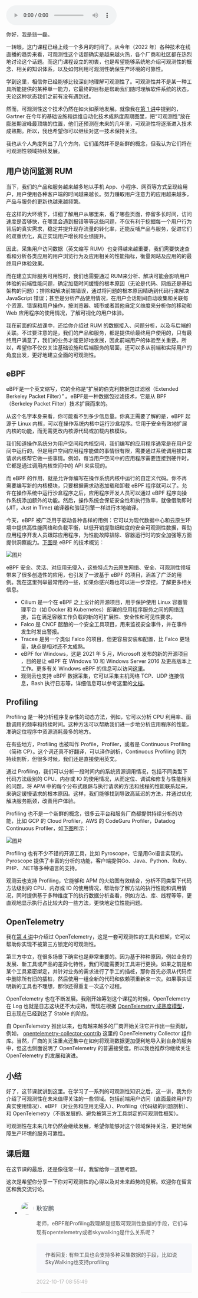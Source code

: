 <audio title="15 _ 展望未来：可观测性在未来的发展趋势是什么？" src="https://static001.geekbang.org/resource/audio/45/10/453d2086b3ccef791875fbe7dfcf2110.mp3" controls="controls"></audio> 
<p>你好，我是翁一磊。</p><p>一转眼，这门课程已经上线一个多月的时间了。从今年（2022 年）各种技术在线直播的趋势来看，可观测性这个话题确实是越来越火热，各个厂商和社区都在热烈地讨论这个话题。而这门课程设立的初衷，也是希望能够系统地介绍可观测性的概念、相关的知识体系，以及如何利用可观测性确保生产环境的可靠性。</p><p>学到这里，相信你已经能够比较深刻地理解可观测性了。可观测性并不是某一种工具所能提供的某种单一能力，它最终的目标是帮助我们随时理解软件系统的状态，无论这种状态我们之前有没有遇到过。</p><p>然而，可观测性这个技术仍然在如火如荼地发展。就像我在<a href="https://time.geekbang.org/column/article/567804">第 1 讲</a>中提到的，Gartner 在今年的基础设施和运维自动化技术成熟度周期图里，把“可观测性”放在膨胀期波峰最顶端的位置，他们还预测在未来的几年里，可观测性将逐渐进入技术成熟期。所以，我也希望你可以继续对这一技术保持关注。</p><p>我也从个人角度列出了几个方向，它们虽然并不是新鲜的概念，但我认为它们将在可观测性领域持续发展。</p><h2>用户访问监测 RUM</h2><p>当下，我们的产品和服务越来越多地以手机 App、小程序、网页等方式呈现给用户，用户使用各种客户端的时间越来越长。努力赚取用户注意力的应用越来越多，产品与服务的更新也越来越频繁。</p><!-- [[[read_end]]] --><p>在这样的大环境下，详细了解用户从哪里来，看了哪些页面，停留多长时间，访问速度是否够快，在哪里会遇到报错等等这些问题，不仅有利于挖掘每一个用户行为背后的真实需求，稳定并提升现存流量的转化率，还能反哺产品与服务，促进它们的双重优化，真正实现用户增长和业绩提升。</p><p>因此，采集用户访问数据（英文缩写 RUM）也变得越来越重要，我们需要快速查看和分析各类应用的用户浏览行为及应用相关的性能指标，衡量网站及应用的的最终用户体验效果。</p><p>而在建立实际服务可用性时，我们也需要通过 RUM来分析、解决可能会影响用户体验的前端性能问题，确定加载时间缓慢的根本原因（无论是代码、网络还是基础架构的问题）；排除和解决前端错误，通过将问题的根本原因精确到代码行来解决 JavaScript 错误；甚至是分析产品使用情况，在用户会话期间自动收集和关联每个资源、错误和用户操作，按浏览器、城市或者其他自定义维度来分析你的移动和 Web 应用程序的使用情况，了解可视化的用户体验。</p><p>我在前面的实战课中，还给你介绍过 RUM 的数据接入、问题分析，以及与后端的关联。不过要注意的是，我们的产品和服务，都是提供给最终用户使用的，只有最终用户满意了，我们的业务才能更好地发展，因此前端用户的体验至关重要。所以，希望你不仅仅关注基础设施和后端服务的层面，还可以多从前端和实际用户的角度出发，更好地建立全面的可观测性。</p><h2>eBPF</h2><p>eBPF是一个英文缩写，它的全称是“扩展的伯克利数据包过滤器（Extended Berkeley Packet Filter）” 。eBPF是一种数据包过滤技术，它是从 BPF （Berkeley Packet Filter）技术扩展而来的。</p><p>从这个名字本身来看，你可能看不到多少信息量。你真正需要了解的是，eBPF 起源于 Linux 内核，可以在操作系统内核中运行沙盒程序。它用于安全有效地扩展内核的功能，而无需更改内核源代码或加载内核模块。</p><p>我们知道操作系统分为用户空间和内核空间，我们编写的应用程序通常是在用户空间中运行的。但是用户空间应用程序能做的事情很有限，需要通过系统调用接口来请求内核帮它做一些事情。例如，每当用户空间中的应用程序需要连接到硬件时，它都是通过调用内核空间中的 API 来实现的。</p><p>而 eBPF 的作用，就是允许你编写在操作系统内核中运行的自定义代码。你不再需要编写新的内核模块，只要根据需求动态加载和卸载 eBPF 程序就可以了。允许在操作系统中运行沙盒程序之后，应用程序开发人员可以通过 eBPF 程序向操作系统添加额外的功能。然后，操作系统会保证安全性和执行效率，就像借助即时 (JIT，Just in Time) 编译器和验证引擎一样进行本地编译。</p><p>今天，eBPF 被广泛用于驱动各种各样的用例：它可以为现代数据中心和云原生环境中提供高性能网络和负载平衡，以低开销提取细粒度的安全可观测性数据，帮助应用程序开发人员跟踪应用程序，为性能故障排除、容器运行时的安全加强等方面提供洞察能力。<a href="https://ebpf.io/">下图</a>是 eBPF 的技术概览：</p><p><img src="https://static001.geekbang.org/resource/image/99/eb/99638ca8cd21fffc67ee85ab405bfceb.png?wh=1500x769" alt="图片"></p><p>eBPF 安全、灵活、对应用无侵入，这些特点为云原生网络、安全、可观测性领域带来了很多创造性的应用，也引发了一波基于 eBPF 的项目，涵盖了广泛的用例。我在这里列举最常用的一些，如果你感兴趣也可以进一步深挖，了解更多相关信息。</p><ul>
<li>Cilium 是一个在 eBPF 之上设计的开源项目，用于保护使用 Linux 容器管理平台（如 Docker 和 Kubernetes）部署的应用程序服务之间的网络连接，旨在满足容器工作负载的新的可扩展性、安全性和可见性要求。</li>
<li>Falco 是 CNCF 酝酿的一个安全工具项目，用来监视安全事件，并在事件发生时发出警报。</li>
<li>Tracee 是另一个类似 Falco 的项目，但更容易安装和配置，比 Falco 更轻量，缺点是相对还不太成熟。</li>
<li>eBPF for Windows，这是 2021 年 5 月，Microsoft 发布的新的开源项目 ，目的是让 eBPF 在 Windows 10 和 Windows Server 2016 及更高版本上工作。更多有关 Windows eBPF 的信息可以访问<a href="https://github.com/Microsoft/ebpf-for-windows">这里</a>。</li>
<li>观测云也支持 eBPF 数据采集，它可以采集主机网络 TCP、UDP 连接信息，Bash 执行日志等，详细信息可以参考这里的<a href="https://docs.guance.com/datakit/ebpf/">文档</a>。</li>
</ul><h2>Profiling</h2><p>Profiling 是一种分析程序复杂性的动态方法，例如，它可以分析 CPU 利用率、函数调用的频率和持续时间。这种方法可以帮助我们进一步地分析应用程序的性能，准确定位程序中资源消耗最多的地方。</p><p>在有些地方，Profiling 也被叫作 Profile，Profiler，或者是 Continuous Profiling（简称 CP）。这个词还真不好翻译，可以译作剖析，Continuous Profiling 则为持续剖析，但很多时候，我们还是直接使用英文。</p><p>通过 Profiling，我们可以分析一段时间内的系统资源调用情况，包括不同类型下代码方法级别的 CPU、内存或 IO 的使用情况，从而定位、调试和修复与性能相关的问题，将 APM 中的每个分布式跟踪与执行请求的方法和线程的性能联系起来，来确定缓慢请求的根本原因。这样，我们能够找到导致高延迟的方法，并通过优化解决服务瓶颈，改善用户体验。</p><p>Profiling 也不是一个新鲜的概念，很多云平台和服务厂商都提供持续分析的功能，比如 GCP 的 Cloud Profiler，AWS 的 CodeGuru Profiler，Datadog Continuous Profiler，如<a href="https://www.datadoghq.com/product/code-profiling/">下图</a>所示：</p><p><img src="https://static001.geekbang.org/resource/image/29/ce/295001af4e2f353f2735e28yy29804ce.png?wh=1920x992" alt="图片"></p><p>Profiling 也有不少不错的开源工具，比如 Pyroscope，它是用Go语言实现的。Pyroscope 提供了丰富的分析的功能，客户端提供Go、Java、Python、Ruby、PHP、.NET等多种语言的支持。</p><p>观测云也支持 Profiling，它能够和 APM 的火焰图有效结合，分析不同类型下代码方法级别的 CPU、内存或 IO 的使用情况，帮助你了解方法的执行性能和调用情况，同时提供基于多种维度下的执行数据分析查看，例如方法、库、线程等等，更直观地显示执行占比较大的一些方法，更快地定位性能问题。</p><h2>OpenTelemetry</h2><p>我在<a href="https://time.geekbang.org/column/article/572793">第 4 讲</a>中介绍过 OpenTelemetry，这是一套可观测性的工具和框架，它可以帮助你实现不被第三方锁定的可观测性。</p><p>第三方中立，在很多场景下确实也是非常重要的。因为基于种种原因，例如业务的发展、新工具或产品的差异化特性，我们可能需要对工具进行更换。如果之前是和某个工具紧密绑定，并针对业务的需求进行了手工的插桩，那你首先必须从代码库中删除所有旧的插桩，然后使用一组全新的代码和依赖项重新来一次。如果事实证明新的工具也不理想，那你还得重复一次这个过程。</p><p>OpenTelemetry 也在不断发展。我刚开始筹划这个课程的时候，OpenTelemetry 在 Log 也就是日志这块还不太成熟，而现在根据 <a href="https://github.com/open-telemetry/opentelemetry-proto#maturity-level">OpenTelemetry 成熟度模型</a>，日志现在已经到达了 Stable 的阶段。</p><p>自 OpenTelemetry 推出以来，也有越来越多的厂商开始关注它并作出一些贡献，例如， <a href="https://link.segmentfault.com/?enc=mW%2B1SbfHNBW%2Fk4xwkBLmrQ%3D%3D.Dg613bnvzFT0uEMuH68L0Kn%2FHOgzSl%2BCI%2FChRvbqR0I0Boygu%2BjF3z9vc6d3EyspBtIP504jFXnM7wl9qH3l0KVjLWPu8UYLwFmdW4npAqI%3D">opentelemetry-collector-contrib</a>&nbsp;这里的 OpenTelemetry Collector 组件库。当然，厂商的关注重点还集中在如何将观测数据更加便利地导入到自身的服务中，但这也侧面说明了 OpenTelemetry 的普遍接受度。所以我也推荐你继续关注 OpenTelemetry 的发展和演进。</p><h2>小结</h2><p>好了，这节课就讲到这里。在学习了一系列的可观测性知识之后，这一讲，我为你介绍了可观测性在未来值得关注的一些领域。包括前端用户访问（直面最终用户的真实使用情况）、eBPF（对业务和应用无侵入）、Profiling（代码级的问题剖析）、和 OpenTelemetry（不断发展的、避免被第三方工具绑定的可观测性框架）。</p><p>可观测性在未来几年仍然会继续发展，希望你能够对这个领域保持关注，更好地保障生产环境的服务可靠性。</p><h2>课后题</h2><p>在这节课的最后，还是像往常一样，我留给你一道思考题。</p><p>这次是希望你分享一下你对可观测性的心得以及对未来趋势的见解。欢迎你在留言区和我交流讨论。</p>
<style>
    ul {
      list-style: none;
      display: block;
      list-style-type: disc;
      margin-block-start: 1em;
      margin-block-end: 1em;
      margin-inline-start: 0px;
      margin-inline-end: 0px;
      padding-inline-start: 40px;
    }
    li {
      display: list-item;
      text-align: -webkit-match-parent;
    }
    ._2sjJGcOH_0 {
      list-style-position: inside;
      width: 100%;
      display: -webkit-box;
      display: -ms-flexbox;
      display: flex;
      -webkit-box-orient: horizontal;
      -webkit-box-direction: normal;
      -ms-flex-direction: row;
      flex-direction: row;
      margin-top: 26px;
      border-bottom: 1px solid rgba(233,233,233,0.6);
    }
    ._2sjJGcOH_0 ._3FLYR4bF_0 {
      width: 34px;
      height: 34px;
      -ms-flex-negative: 0;
      flex-shrink: 0;
      border-radius: 50%;
    }
    ._2sjJGcOH_0 ._36ChpWj4_0 {
      margin-left: 0.5rem;
      -webkit-box-flex: 1;
      -ms-flex-positive: 1;
      flex-grow: 1;
      padding-bottom: 20px;
    }
    ._2sjJGcOH_0 ._36ChpWj4_0 ._2zFoi7sd_0 {
      font-size: 16px;
      color: #3d464d;
      font-weight: 500;
      -webkit-font-smoothing: antialiased;
      line-height: 34px;
    }
    ._2sjJGcOH_0 ._36ChpWj4_0 ._2_QraFYR_0 {
      margin-top: 12px;
      color: #505050;
      -webkit-font-smoothing: antialiased;
      font-size: 14px;
      font-weight: 400;
      white-space: normal;
      word-break: break-all;
      line-height: 24px;
    }
    ._2sjJGcOH_0 ._10o3OAxT_0 {
      margin-top: 18px;
      border-radius: 4px;
      background-color: #f6f7fb;
    }
    ._2sjJGcOH_0 ._3klNVc4Z_0 {
      display: -webkit-box;
      display: -ms-flexbox;
      display: flex;
      -webkit-box-orient: horizontal;
      -webkit-box-direction: normal;
      -ms-flex-direction: row;
      flex-direction: row;
      -webkit-box-pack: justify;
      -ms-flex-pack: justify;
      justify-content: space-between;
      -webkit-box-align: center;
      -ms-flex-align: center;
      align-items: center;
      margin-top: 15px;
    }
    ._2sjJGcOH_0 ._10o3OAxT_0 ._3KxQPN3V_0 {
      color: #505050;
      -webkit-font-smoothing: antialiased;
      font-size: 14px;
      font-weight: 400;
      white-space: normal;
      word-break: break-word;
      padding: 20px 20px 20px 24px;
    }
    ._2sjJGcOH_0 ._3klNVc4Z_0 {
      display: -webkit-box;
      display: -ms-flexbox;
      display: flex;
      -webkit-box-orient: horizontal;
      -webkit-box-direction: normal;
      -ms-flex-direction: row;
      flex-direction: row;
      -webkit-box-pack: justify;
      -ms-flex-pack: justify;
      justify-content: space-between;
      -webkit-box-align: center;
      -ms-flex-align: center;
      align-items: center;
      margin-top: 15px;
    }
    ._2sjJGcOH_0 ._3Hkula0k_0 {
      color: #b2b2b2;
      font-size: 14px;
    }
</style><ul><li>
<div class="_2sjJGcOH_0"><img src="https://static001.geekbang.org/account/avatar/00/17/26/4a/e7efc59b.jpg"
  class="_3FLYR4bF_0">
<div class="_36ChpWj4_0">
  <div class="_2zFoi7sd_0"><span>耿安鹏</span>
  </div>
  <div class="_2_QraFYR_0">老师，eBPF和Profiling我理解是提取可观测性数据的手段，它们与现有opentelemetry或者skywalking是什么关系呢？</div>
  <div class="_10o3OAxT_0">
    <p class="_3KxQPN3V_0">作者回复: 有些工具也会支持多种采集数据的手段，比如说SkyWalking也支持profiling</p>
  </div>
  <div class="_3klNVc4Z_0">
    <div class="_3Hkula0k_0">2022-10-17 08:55:49</div>
  </div>
</div>
</div>
</li>
</ul>
